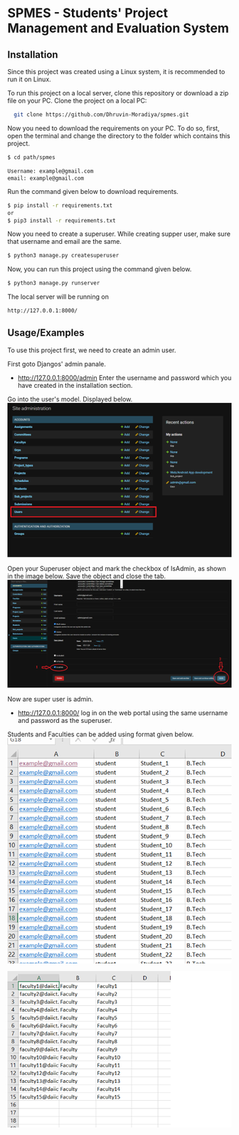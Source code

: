 # SPMES - Students' Project Management and Evaluation System


## Installation
Since this project was created using a Linux system, it is recommended to run it on Linux.

To run this project on a local server, clone this repository or download a zip file on your PC.
Clone the project on a local PC:
```bash
  git clone https://github.com/Dhruvin-Moradiya/spmes.git
```

Now you need to download the requirements on your PC. To do so, first, open the terminal and change the directory to the folder which contains this project.
```bash
$ cd path/spmes
```
```
Username: example@gmail.com
email: example@gmail.com
```
Run the command given below to download requirements.
```bash
$ pip install -r requirements.txt
or
$ pip3 install -r requirements.txt
```
Now you need to create a superuser. While creating supper user, make sure that username and email are the same.
```bash
$ python3 manage.py createsuperuser
```

Now, you can run this project using the command given below.
```bash
$ python3 manage.py runserver
```
The local server will be running on
```bash
http://127.0.0.1:8000/
```


## Usage/Examples

To use this project first, we need to create an admin user.

First goto Djangos' admin panale.
- http://127.0.0.1:8000/admin
Enter the username and password which you have created in the installation section.

Go into the user's model. Displayed below. 
![App Screenshot](Images/User_table.png)

Open your Superuser object and mark the checkbox of IsAdmin, as shown in the image below. Save the object and close the tab.
![App Screenshot](Images/assign_admin_role.png)

Now are super user is admin. 
- http://127.0.0.1:8000/
log in on the web portal using the same username and password as the superuser.


Students and Faculties can be added using format given below.
![Alt Image](Images/students.png)

![Alt Image](Images/faculty.png)

